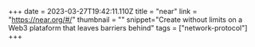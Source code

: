 +++
date = 2023-03-27T19:42:11.110Z
title = "near"
link = "https://near.org/#/"
thumbnail = ""
snippet="Create without limits on a Web3 plataform that leaves barriers behind"
tags = ["network-protocol"]
+++
